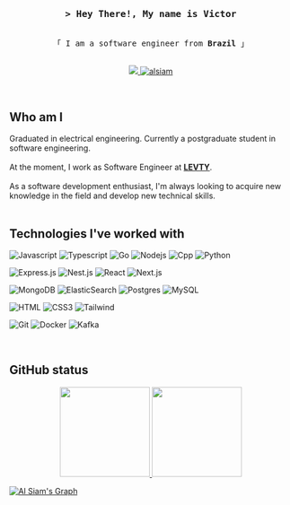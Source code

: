 <!--
<h2 align="center">
  Welcome to Al Siam World!
  <img src="https://media.giphy.com/media/hvRJCLFzcasrR4ia7z/giphy.gif" width="28">
</h2>
-->

<!--
<p align="center">
  <a href="https://github.com/alsiam"><img src="https://readme-typing-svg.herokuapp.com/?lines=Self%20Taught%20Programmer;Front%20End%20Developer;1.5%2B%20years%20of%20coding%20experience;Always%20learning%20new%20things&center=true&width=380&height=45"></a>
</p>

 -->

<!-- Intro  -->
<h3 align="center">
        <samp>&gt; Hey There!, My name is
                <b>Victor</b>
        </samp>
</h3>


<p align="center"> 
  <samp>
    <br>
    「 I am a software engineer from <b>Brazil</b> 」
    <br>
    <br>
  </samp>
</p>

<p align="center">
 <a href="mailto:vmrf0807@gmail.com" target"_blank">
  <img src="https://img.shields.io/badge/Gmail-D14836?style=for-the-badge&logo=gmail&logoColor=white" />
 </a>
 <a href="https://www.linkedin.com/in/victor-manuel-fernandes/" target="_blank">
  <img src="https://img.shields.io/badge/LinkedIn-0077B5?style=for-the-badge&logo=linkedin&logoColor=white" alt="alsiam"/>
 </a>
</p>
<br />

## Who am I

<div>
Graduated in electrical engineering. Currently a postgraduate student in software engineering.
</div>
<br/>
<div>
At the moment, I work as Software Engineer at
  <b><a target="_blank" href="https://www.levty.com/br/">LEVTY</a></b>.   
</div>
<br/>
<div>
As a software development enthusiast, I'm always looking to acquire new knowledge in the field and develop new technical skills.   
</div>
<br />

## Technologies I've worked with

![Javascript](https://img.shields.io/badge/Javascript-F0DB4F?style=for-the-badge&labelColor=black&logo=javascript&logoColor=F0DB4F)
![Typescript](https://img.shields.io/badge/Typescript-007acc?style=for-the-badge&labelColor=black&logo=typescript&logoColor=007acc)
![Go](https://img.shields.io/badge/go-20b5dd?style=for-the-badge&logo=go&labelColor=black)
![Nodejs](https://img.shields.io/badge/Nodejs-3C873A?style=for-the-badge&labelColor=black&logo=node.js&logoColor=3C873A)
![Cpp](https://img.shields.io/badge/c%2B%2B-125099?style=for-the-badge&logo=c%2B%2B)
![Python](https://img.shields.io/badge/python-3670A0?style=for-the-badge&logo=python&logoColor=ffdd54)

![Express.js](https://img.shields.io/badge/Express.js-20232A?style=for-the-badge&logo=express&logoColor=white)
![Nest.js](https://img.shields.io/badge/Nest.js-20232a?style=for-the-badge&logo=nestjs&logoColor=de1f51)
![React](https://img.shields.io/badge/-React-61DBFB?style=for-the-badge&labelColor=black&logo=react&logoColor=61DBFB)
![Next.js](https://img.shields.io/badge/next.js-20232A?style=for-the-badge&logo=nextdotjs&logoColor=white)

![MongoDB](https://img.shields.io/badge/MongoDB-4EA94B?style=for-the-badge&logo=mongodb&logoColor=white)
![ElasticSearch](https://img.shields.io/badge/-ElasticSearch-005571?style=for-the-badge&logo=elasticsearch)
![Postgres](https://img.shields.io/badge/Postgres-37688e?style=for-the-badge&logo=postgresql&logoColor=ffffff)
![MySQL](https://img.shields.io/badge/MySQL-4479A1?style=for-the-badge&logo=mysql&logoColor=white)

![HTML](https://img.shields.io/badge/HTML5-E34F26?style=for-the-badge&logo=html5&logoColor=white)
![CSS3](https://img.shields.io/badge/CSS3-1572B6?style=for-the-badge&logo=css3&logoColor=white)
![Tailwind](https://img.shields.io/badge/Tailwind_CSS-092749?style=for-the-badge&logo=tailwindcss&logoColor=06B6D4&labelColor=000000)

![Git](https://img.shields.io/badge/Git-F05032?style=for-the-badge&logo=git&logoColor=white)
![Docker](https://img.shields.io/badge/DOCKER-3297e8?style=for-the-badge&logo=docker&logoColor=ffffff)
![Kafka](https://img.shields.io/badge/kafka-20232A?style=for-the-badge&logo=apacheKafka&logoColor=ffffff)



<!--
[![My Skills](https://skillicons.dev/icons?i=java,kotlin,nodejs,git,docker)](https://skillicons.dev)
-->

<br/>

## GitHub status

<div style="display: inline_block" align="center">
  <a href="https://github.com/Victormrf">
  <img height="160em" src="https://github-readme-stats.vercel.app/api?username=Victormrf&show_icons=true&theme=midnight-purple&include_all_commits=true&count_private=true"/>
  <img height="160em" src="https://github-readme-stats.vercel.app/api/top-langs/?username=Victormrf&layout=compact&langs_count=7&theme=midnight-purple"/>
</div>

![Al Siam's Graph](https://github-readme-activity-graph.vercel.app/graph?username=Victormrf&custom_title=Victormrf's%20GitHub%20Activity%20Graph&bg_color=0D1117&color=7F3FBF&line=7F3FBF&point=7F3FBF&area_color=FFFFFF&title_color=FFFFFF&area=true)
